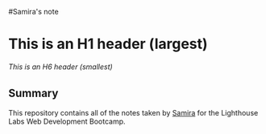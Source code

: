 #Samira's note

# This is an H1 header (largest)

###### This is an H6 header (smallest)

## Summary

This repository contains all of the notes taken by [Samira](https://github.com/SamiraBH) for the Lighthouse Labs Web Development Bootcamp.
